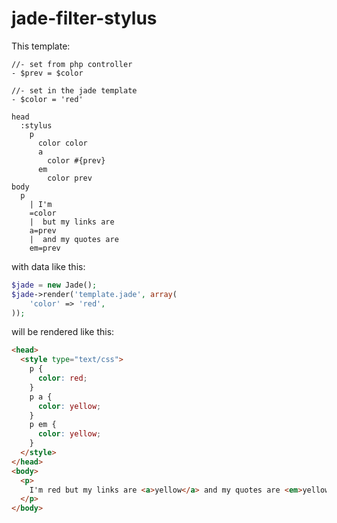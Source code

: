 # jade-filter-stylus

This template:
```jade
//- set from php controller
- $prev = $color

//- set in the jade template
- $color = 'red'

head
  :stylus
    p
      color color
      a
        color #{prev}
      em
        color prev
body
  p
    | I'm
    =color
    |  but my links are
    a=prev
    |  and my quotes are
    em=prev
```

with data like this:
```php
$jade = new Jade();
$jade->render('template.jade', array(
    'color' => 'red',
));
```

will be rendered like this:
```html
<head>
  <style type="text/css">
    p {
      color: red;
    }
    p a {
      color: yellow;
    }
    p em {
      color: yellow;
    }
  </style>
</head>
<body>
  <p>
    I'm red but my links are <a>yellow</a> and my quotes are <em>yellow</em>
  </p>
</body>
```
